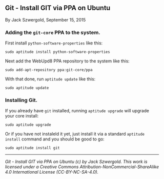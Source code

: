 ## Git - Install GIT via PPA on Ubuntu

By Jack Szwergold, September 15, 2015

### Adding the `git-core` PPA to the system.

First install `python-software-properties` like this:

    sudo aptitude install python-software-properties

Next add the WebUpd8 PPA repository to the system like this:

    sudo add-apt-repository ppa:git-core/ppa

With that done, run `aptitude update` like this:

    sudo aptitude update

### Installing Git.

If you already have `git` installed, running `aptitude upgrade` will upgrade your core install:

    sudo aptitude upgrade

Or if you have not instaleld it yet, just install it via a standard `aptitude install` command and you should be good to go:

    sudo aptitude install git

***

*Git - Install GIT via PPA on Ubuntu (c) by Jack Szwergold. This work is licensed under a Creative Commons Attribution-NonCommercial-ShareAlike 4.0 International License (CC-BY-NC-SA-4.0).*
